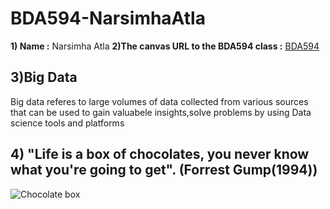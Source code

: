# BDA594-NarsimhaAtla
**1) Name :** Narsimha Atla
**2)The canvas URL to the BDA594 class :** [BDA594](https://sdsu.instructure.com/courses/162125)
## 3)Big Data
Big data referes to large volumes of data collected from various sources that can be used to gain valuabele insights,solve problems by using Data science tools and platforms
## 4) "Life is a box of chocolates, you never know what you're going to get". (Forrest Gump(1994))
![Chocolate box](https://github.com/user-attachments/assets/e8c13f4b-ed9a-4498-8260-8b08fa55baaa)
